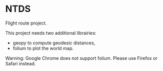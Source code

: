 # NTDS


Flight route project.

This project needs two additional librairies:
- geopy to compute geodesic distances,
- folium to plot the world map.

Warning: Google Chrome does not support folium. Please use Firefox or Safari instead.

